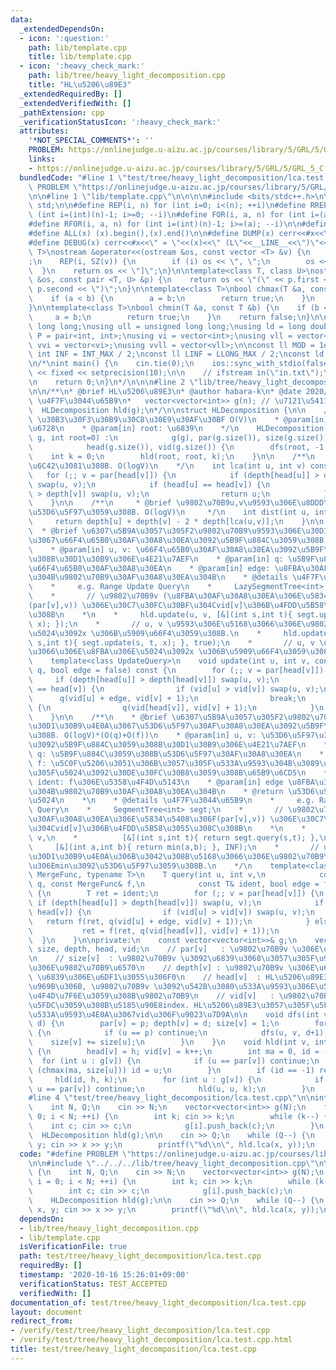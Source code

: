 ```yaml
---
data:
  _extendedDependsOn:
  - icon: ':question:'
    path: lib/template.cpp
    title: lib/template.cpp
  - icon: ':heavy_check_mark:'
    path: lib/tree/heavy_light_decomposition.cpp
    title: "HL\u5206\u89E3"
  _extendedRequiredBy: []
  _extendedVerifiedWith: []
  _pathExtension: cpp
  _verificationStatusIcon: ':heavy_check_mark:'
  attributes:
    '*NOT_SPECIAL_COMMENTS*': ''
    PROBLEM: https://onlinejudge.u-aizu.ac.jp/courses/library/5/GRL/5/GRL_5_C
    links:
    - https://onlinejudge.u-aizu.ac.jp/courses/library/5/GRL/5/GRL_5_C
  bundledCode: "#line 1 \"test/tree/heavy_light_decomposition/lca.test.cpp\"\n#define\
    \ PROBLEM \"https://onlinejudge.u-aizu.ac.jp/courses/library/5/GRL/5/GRL_5_C\"\
    \n\n#line 1 \"lib/template.cpp\"\n\n\n\n#include <bits/stdc++.h>\n\nusing namespace\
    \ std;\n\n#define REP(i, n) for (int i=0; i<(n); ++i)\n#define RREP(i, n) for\
    \ (int i=(int)(n)-1; i>=0; --i)\n#define FOR(i, a, n) for (int i=(a); i<(n); ++i)\n\
    #define RFOR(i, a, n) for (int i=(int)(n)-1; i>=(a); --i)\n\n#define SZ(x) ((int)(x).size())\n\
    #define ALL(x) (x).begin(),(x).end()\n\n#define DUMP(x) cerr<<#x<<\" = \"<<(x)<<endl\n\
    #define DEBUG(x) cerr<<#x<<\" = \"<<(x)<<\" (L\"<<__LINE__<<\")\"<<endl;\n\ntemplate<class\
    \ T>\nostream &operator<<(ostream &os, const vector <T> &v) {\n    os << \"[\"\
    ;\n    REP(i, SZ(v)) {\n        if (i) os << \", \";\n        os << v[i];\n  \
    \  }\n    return os << \"]\";\n}\n\ntemplate<class T, class U>\nostream &operator<<(ostream\
    \ &os, const pair <T, U> &p) {\n    return os << \"(\" << p.first << \" \" <<\
    \ p.second << \")\";\n}\n\ntemplate<class T>\nbool chmax(T &a, const T &b) {\n\
    \    if (a < b) {\n        a = b;\n        return true;\n    }\n    return false;\n\
    }\n\ntemplate<class T>\nbool chmin(T &a, const T &b) {\n    if (b < a) {\n   \
    \     a = b;\n        return true;\n    }\n    return false;\n}\n\nusing ll =\
    \ long long;\nusing ull = unsigned long long;\nusing ld = long double;\nusing\
    \ P = pair<int, int>;\nusing vi = vector<int>;\nusing vll = vector<ll>;\nusing\
    \ vvi = vector<vi>;\nusing vvll = vector<vll>;\n\nconst ll MOD = 1e9 + 7;\nconst\
    \ int INF = INT_MAX / 2;\nconst ll LINF = LLONG_MAX / 2;\nconst ld eps = 1e-9;\n\
    \n/*\nint main() {\n    cin.tie(0);\n    ios::sync_with_stdio(false);\n    cout\
    \ << fixed << setprecision(10);\n\n    // ifstream in(\"in.txt\");\n    // cin.rdbuf(in.rdbuf());\n\
    \n    return 0;\n}\n*/\n\n\n#line 2 \"lib/tree/heavy_light_decomposition.cpp\"\
    \n\n/**\n* @brief HL\u5206\u89E3\n* @author habara-k\n* @date 2020/10/15\n* @details\
    \ \u4F7F\u3044\u65B9\n*   vector<vector<int>> g(n); // \u7121\u5411\u6728\n* \
    \  HLDecomposition hld(g);\n*/\n\nstruct HLDecomposition {\n\n    /**\n    * @brief\
    \ \u30B3\u30F3\u30B9\u30C8\u30E9\u30AF\u30BF O(V)\n    * @param[in] g: \u7121\u5411\
    \u6728\n    * @param[in] root: \u6839\n    */\n    HLDecomposition(const vector<vector<int>>&\
    \ g, int root=0) :\n            g(g), par(g.size()), size(g.size()), depth(g.size()),\n\
    \            head(g.size()), vid(g.size()) {\n        dfs(root, -1, 0);\n    \
    \    int k = 0;\n        hld(root, root, k);\n    }\n\n    /**\n    * @brief LCA\u3092\
    \u6C42\u3081\u308B. O(logV)\n    */\n    int lca(int u, int v) const {\n     \
    \   for (;; v = par[head[v]]) {\n            if (depth[head[u]] > depth[head[v]])\
    \ swap(u, v);\n            if (head[u] == head[v]) {\n                if (depth[u]\
    \ > depth[v]) swap(u, v);\n                return u;\n            }\n        }\n\
    \    }\n\n    /**\n     * @brief \u9802\u70B9u,v\u9593\u306E\u8DDD\u96E2\u3092\
    \u53D6\u5F97\u3059\u308B. O(logV)\n     */\n    int dist(int u, int v) {\n   \
    \     return depth[u] + depth[v] - 2 * depth[lca(u,v)];\n    }\n\n    /**\n  \
    \  * @brief \u6307\u5B9A\u3057\u305F2\u9802\u70B9\u9593\u306E\u30D1\u30B9\u4E0A\
    \u3067\u66F4\u65B0\u30AF\u30A8\u30EA\u3092\u5B9F\u884C\u3059\u308B. O(logV)*O(q).\n\
    \    * @param[in] u, v: \u66F4\u65B0\u30AF\u30A8\u30EA\u3092\u5B9F\u884C\u3059\
    \u308B\u30D1\u30B9\u306E\u4E21\u7AEF\n    * @param[in] q: \u5B9F\u884C\u3059\u308B\
    \u66F4\u65B0\u30AF\u30A8\u30EA\n    * @param[in] edge: \u8FBA\u30AF\u30A8\u30EA\
    \u304B\u9802\u70B9\u30AF\u30A8\u30EA\u304B\n    * @details \u4F7F\u3044\u65B9\n\
    \    *     e.g. Range Update Query\n    *     LazySegmentTree<int> segt(n);\n\
    \    *       // \u9802\u70B9v (\u8FBA\u30AF\u30A8\u30EA\u306E\u5834\u5408\u306F\
    (par[v],v)) \u306E\u30C7\u30FC\u30BF\u304Cvid[v]\u306B\u4FDD\u5B58\u3055\u308C\
    \u308B\n    *\n    *     hld.update(u, v, [&](int s,int t){ segt.update(s, t,\
    \ x); });\n    *       // u, v \u9593\u306E\u5168\u3066\u306E\u9802\u70B9\u306E\
    \u5024\u3092x \u306B\u5909\u66F4\u3059\u308B.\n    *     hld.update(u, v, [&](int\
    \ s,int t){ segt.update(s, t, x); }, true);\n    *       // u, v \u9593\u306E\u5168\
    \u3066\u306E\u8FBA\u306E\u5024\u3092x \u306B\u5909\u66F4\u3059\u308B.\n    */\n\
    \    template<class UpdateQuery>\n    void update(int u, int v, const UpdateQuery&\
    \ q, bool edge = false) const {\n        for (;; v = par[head[v]]) {\n       \
    \     if (depth[head[u]] > depth[head[v]]) swap(u, v);\n            if (head[u]\
    \ == head[v]) {\n                if (vid[u] > vid[v]) swap(u, v);\n          \
    \      q(vid[u] + edge, vid[v] + 1);\n                break;\n            } else\
    \ {\n                q(vid[head[v]], vid[v] + 1);\n            }\n        }\n\
    \    }\n\n    /**\n    * @brief \u6307\u5B9A\u3057\u305F2\u9802\u70B9\u9593\u306E\
    \u30D1\u30B9\u4E0A\u3067\u53D6\u5F97\u30AF\u30A8\u30EA\u3092\u5B9F\u884C\u3059\
    \u308B. O(logV)*(O(q)+O(f))\n    * @param[in] u, v: \u53D6\u5F97\u30AF\u30A8\u30EA\
    \u3092\u5B9F\u884C\u3059\u308B\u30D1\u30B9\u306E\u4E21\u7AEF\n    * @param[in]\
    \ q: \u5B9F\u884C\u3059\u308B\u53D6\u5F97\u30AF\u30A8\u30EA\n    * @param[in]\
    \ f: \u5C0F\u5206\u3051\u306B\u3057\u305F\u533A\u9593\u304B\u3089\u53D6\u5F97\u3057\
    \u305F\u5024\u3092\u30DE\u30FC\u30B8\u3059\u308B\u65B9\u6CD5\n    * @param[in]\
    \ ident: f\u306E\u5358\u4F4D\u5143\n    * @param[in] edge \u8FBA\u30AF\u30A8\u30EA\
    \u304B\u9802\u70B9\u30AF\u30A8\u30EA\u304B\n    * @return \u53D6\u5F97\u3057\u305F\
    \u5024\n    *\n    * @details \u4F7F\u3044\u65B9\n    *     e.g. Range Minimum\
    \ Query\n    *     SegmentTree<int> segt;\n    *       // \u9802\u70B9v (\u8FBA\
    \u30AF\u30A8\u30EA\u306E\u5834\u5408\u306F(par[v],v)) \u306E\u30C7\u30FC\u30BF\
    \u304Cvid[v]\u306B\u4FDD\u5B58\u3055\u308C\u308B\n    *\n    *     hld.query(u,\
    \ v,\n    *          [&](int s,int t){ return segt.query(s,t); },\n    *     \
    \     [&](int a,int b){ return min(a,b); }, INF);\n    *       // u, v \u9593\u306E\
    \u30D1\u30B9\u4E0A\u306B\u3042\u308B\u5168\u3066\u306E\u9802\u70B9\u306E\u5024\
    \u306Emin\u3092\u53D6\u5F97\u3059\u308B.\n    */\n    template<class Query, class\
    \ MergeFunc, typename T>\n    T query(int u, int v,\n            const Query&\
    \ q, const MergeFunc& f,\n            const T& ident, bool edge = false) const\
    \ {\n        T ret = ident;\n        for (;; v = par[head[v]]) {\n           \
    \ if (depth[head[u]] > depth[head[v]]) swap(u, v);\n            if (head[u] ==\
    \ head[v]) {\n                if (vid[u] > vid[v]) swap(u, v);\n             \
    \   return f(ret, q(vid[u] + edge, vid[v] + 1));\n            } else {\n     \
    \           ret = f(ret, q(vid[head[v]], vid[v] + 1));\n            }\n      \
    \  }\n    }\n\nprivate:\n    const vector<vector<int>>& g;\n    vector<int> par,\
    \ size, depth, head, vid;\n    // par[v]   : \u9802\u70B9v \u306E\u89AA\u9802\u70B9\
    \n    // size[v]  : \u9802\u70B9v \u3092\u6839\u3068\u3057\u305F\u90E8\u5206\u6728\
    \u306E\u9802\u70B9\u6570\n    // depth[v] : \u9802\u70B9v \u306E\u6DF1\u3055.\
    \ \u6839\u306E\u6DF1\u3055\u306F0\n    // head[v]  : HL\u5206\u89E3\u3057\u305F\
    \u969B\u306B, \u9802\u70B9v \u3092\u542B\u3080\u533A\u9593\u306E\u5148\u982D\u306B\
    \u4F4D\u7F6E\u3059\u308B\u9802\u70B9\n    // vid[v]   : \u9802\u70B9v \u306B\u5BFE\
    \u5FDC\u3059\u308B\u5185\u90E8index. HL\u5206\u89E3\u3057\u305F\u5F8C\u306E\u5404\
    \u533A\u9593\u4E0A\u3067vid\u306F\u9023\u7D9A\n\n    void dfs(int v, int p, int\
    \ d) {\n        par[v] = p; depth[v] = d; size[v] = 1;\n        for (int u : g[v])\
    \ {\n            if (u == p) continue;\n            dfs(u, v, d+1);\n        \
    \    size[v] += size[u];\n        }\n    }\n    void hld(int v, int h, int& k)\
    \ {\n        head[v] = h; vid[v] = k++;\n        int ma = 0, id = -1;\n      \
    \  for (int u : g[v]) {\n            if (u == par[v]) continue;\n            if\
    \ (chmax(ma, size[u])) id = u;\n        }\n        if (id == -1) return;\n   \
    \     hld(id, h, k);\n        for (int u : g[v]) {\n            if (u == id or\
    \ u == par[v]) continue;\n            hld(u, u, k);\n        }\n    }\n};\n\n\
    #line 4 \"test/tree/heavy_light_decomposition/lca.test.cpp\"\n\nint main() {\n\
    \    int N, Q;\n    cin >> N;\n    vector<vector<int>> g(N);\n    for (int i =\
    \ 0; i < N; ++i) {\n        int k; cin >> k;\n        while (k--) {\n        \
    \    int c; cin >> c;\n            g[i].push_back(c);\n        }\n    }\n\n  \
    \  HLDecomposition hld(g);\n\n    cin >> Q;\n    while (Q--) {\n        int x,\
    \ y; cin >> x >> y;\n        printf(\"%d\\n\", hld.lca(x, y));\n    }\n}\n"
  code: "#define PROBLEM \"https://onlinejudge.u-aizu.ac.jp/courses/library/5/GRL/5/GRL_5_C\"\
    \n\n#include \"../../../lib/tree/heavy_light_decomposition.cpp\"\n\nint main()\
    \ {\n    int N, Q;\n    cin >> N;\n    vector<vector<int>> g(N);\n    for (int\
    \ i = 0; i < N; ++i) {\n        int k; cin >> k;\n        while (k--) {\n    \
    \        int c; cin >> c;\n            g[i].push_back(c);\n        }\n    }\n\n\
    \    HLDecomposition hld(g);\n\n    cin >> Q;\n    while (Q--) {\n        int\
    \ x, y; cin >> x >> y;\n        printf(\"%d\\n\", hld.lca(x, y));\n    }\n}\n"
  dependsOn:
  - lib/tree/heavy_light_decomposition.cpp
  - lib/template.cpp
  isVerificationFile: true
  path: test/tree/heavy_light_decomposition/lca.test.cpp
  requiredBy: []
  timestamp: '2020-10-16 15:26:01+09:00'
  verificationStatus: TEST_ACCEPTED
  verifiedWith: []
documentation_of: test/tree/heavy_light_decomposition/lca.test.cpp
layout: document
redirect_from:
- /verify/test/tree/heavy_light_decomposition/lca.test.cpp
- /verify/test/tree/heavy_light_decomposition/lca.test.cpp.html
title: test/tree/heavy_light_decomposition/lca.test.cpp
---
```


